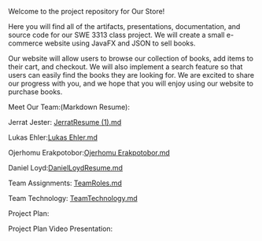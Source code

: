 Welcome to the project repository for Our Store!

Here you will find all of the artifacts, presentations, documentation, and source code for our SWE 3313 class project.
We will create a small e-commerce website using JavaFX and JSON to sell books.

Our website will allow users to browse our collection of books, add items to their cart, and checkout. We will also implement a search feature so that users can easily find the books they are looking for.
We are excited to share our progress with you, and we hope that you will enjoy using our website to purchase books.

Meet Our Team:(Markdown Resume):

Jerrat Jester: 
[JerratResume (1).md](https://github.com/JerratJester/Group-8/files/12873784/JerratResume.1.md)


Lukas Ehler:[Lukas Ehler.md](https://github.com/JerratJester/Group-8/files/12861721/Lukas.Ehler.md)

Ojerhomu Erakpotobor:[Ojerhomu Erakpotobor.md](https://github.com/JerratJester/Group-8/files/12861724/Ojerhomu.Erakpotobor.md)

Daniel Loyd:[DanielLoydResume.md](https://github.com/JerratJester/Group-8/files/12862058/DanielLoydResume.md)


Team Assignments:
[TeamRoles.md](https://github.com/JerratJester/Group-8/files/12849763/TeamRoles.md)

Team Technology:
[TeamTechnology.md](https://github.com/JerratJester/Group-8/files/12849767/TeamTechnology.md)


Project Plan: 


Project Plan Video Presentation:





